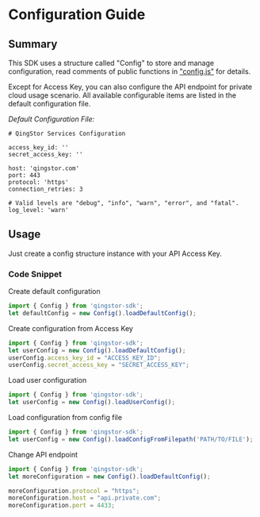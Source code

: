 # Configuration Guide

## Summary

This SDK uses a structure called "Config" to store and manage configuration, read comments of public functions in ["config.js"](https://github.com/yunify/qingstor-sdk-js/blob/master/lib/config.js) for details.

Except for Access Key, you can also configure the API endpoint for private cloud usage scenario. All available configurable items are listed in the default configuration file.

*Default Configuration File:*

```
# QingStor Services Configuration

access_key_id: ''
secret_access_key: ''

host: 'qingstor.com'
port: 443
protocol: 'https'
connection_retries: 3

# Valid levels are "debug", "info", "warn", "error", and "fatal".
log_level: 'warn'
```

## Usage

Just create a config structure instance with your API Access Key.

### Code Snippet

Create default configuration

``` javascript
import { Config } from 'qingstor-sdk';
let defaultConfig = new Config().loadDefaultConfig();
```

Create configuration from Access Key

``` javascript
import { Config } from 'qingstor-sdk';
let userConfig = new Config().loadDefaultConfig();
userConfig.access_key_id = "ACCESS_KEY_ID";
userConfig.secret_access_key = "SECRET_ACCESS_KEY";
```

Load user configuration

``` javascript
import { Config } from 'qingstor-sdk';
let userConfig = new Config().loadUserConfig();
```

Load configuration from config file

``` javascript
import { Config } from 'qingstor-sdk';
let userConfig = new Config().loadConfigFromFilepath('PATH/TO/FILE');
```

Change API endpoint

``` javascript
import { Config } from 'qingstor-sdk';
let moreConfiguration = new Config().loadDefaultConfig();

moreConfiguration.protocol = "https";
moreConfiguration.host = "api.private.com";
moreConfiguration.port = 4433;
```
